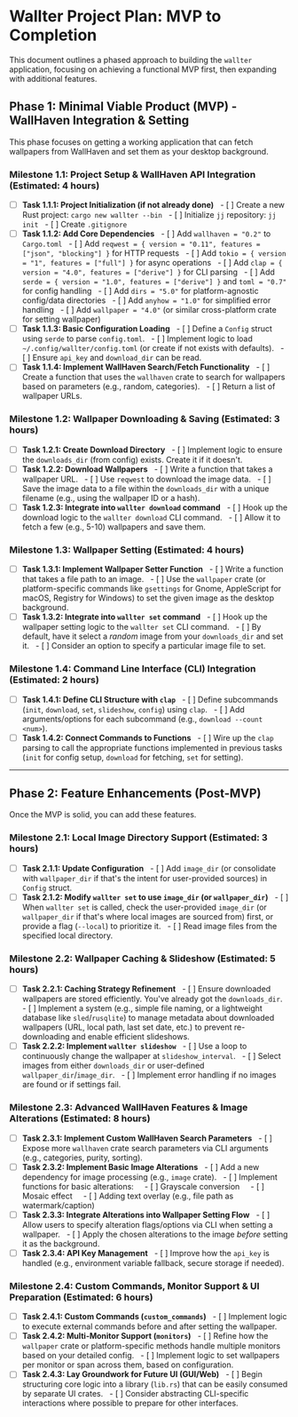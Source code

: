 # Wallter Project Plan: MVP to Completion

This document outlines a phased approach to building the `wallter` application, focusing on achieving a functional MVP first, then expanding with additional features.

## Phase 1: Minimal Viable Product (MVP) - WallHaven Integration & Setting

This phase focuses on getting a working application that can fetch wallpapers from WallHaven and set them as your desktop background.

### Milestone 1.1: Project Setup & WallHaven API Integration (Estimated: 4 hours)

- [ ] **Task 1.1.1: Project Initialization (if not already done)**
  - [ ] Create a new Rust project: `cargo new wallter --bin`
  - [ ] Initialize `jj` repository: `jj init`
  - [ ] Create `.gitignore`
- [ ] **Task 1.1.2: Add Core Dependencies**
  - [ ] Add `wallhaven = "0.2"` to `Cargo.toml`
  - [ ] Add `reqwest = { version = "0.11", features = ["json", "blocking"] }` for HTTP requests
  - [ ] Add `tokio = { version = "1", features = ["full"] }` for async operations
  - [ ] Add `clap = { version = "4.0", features = ["derive"] }` for CLI parsing
  - [ ] Add `serde = { version = "1.0", features = ["derive"] }` and `toml = "0.7"` for config handling
  - [ ] Add `dirs = "5.0"` for platform-agnostic config/data directories
  - [ ] Add `anyhow = "1.0"` for simplified error handling
  - [ ] Add `wallpaper = "4.0"` (or similar cross-platform crate for setting wallpaper)
- [ ] **Task 1.1.3: Basic Configuration Loading**
  - [ ] Define a `Config` struct using `serde` to parse `config.toml`.
  - [ ] Implement logic to load `~/.config/wallter/config.toml` (or create if not exists with defaults).
  - [ ] Ensure `api_key` and `download_dir` can be read.
- [ ] **Task 1.1.4: Implement WallHaven Search/Fetch Functionality**
  - [ ] Create a function that uses the `wallhaven` crate to search for wallpapers based on parameters (e.g., random, categories).
  - [ ] Return a list of wallpaper URLs.

### Milestone 1.2: Wallpaper Downloading & Saving (Estimated: 3 hours)

- [ ] **Task 1.2.1: Create Download Directory**
  - [ ] Implement logic to ensure the `downloads_dir` (from config) exists. Create it if it doesn't.
- [ ] **Task 1.2.2: Download Wallpapers**
  - [ ] Write a function that takes a wallpaper URL.
  - [ ] Use `reqwest` to download the image data.
  - [ ] Save the image data to a file within the `downloads_dir` with a unique filename (e.g., using the wallpaper ID or a hash).
- [ ] **Task 1.2.3: Integrate into `wallter download` command**
  - [ ] Hook up the download logic to the `wallter download` CLI command.
  - [ ] Allow it to fetch a few (e.g., 5-10) wallpapers and save them.

### Milestone 1.3: Wallpaper Setting (Estimated: 4 hours)

- [ ] **Task 1.3.1: Implement Wallpaper Setter Function**
  - [ ] Write a function that takes a file path to an image.
  - [ ] Use the `wallpaper` crate (or platform-specific commands like `gsettings` for Gnome, AppleScript for macOS, Registry for Windows) to set the given image as the desktop background.
- [ ] **Task 1.3.2: Integrate into `wallter set` command**
  - [ ] Hook up the wallpaper setting logic to the `wallter set` CLI command.
  - [ ] By default, have it select a *random* image from your `downloads_dir` and set it.
  - [ ] Consider an option to specify a particular image file to set.

### Milestone 1.4: Command Line Interface (CLI) Integration (Estimated: 2 hours)

- [ ] **Task 1.4.1: Define CLI Structure with `clap`**
  - [ ] Define subcommands (`init`, `download`, `set`, `slideshow`, `config`) using `clap`.
  - [ ] Add arguments/options for each subcommand (e.g., `download --count <num>`).
- [ ] **Task 1.4.2: Connect Commands to Functions**
  - [ ] Wire up the `clap` parsing to call the appropriate functions implemented in previous tasks (`init` for config setup, `download` for fetching, `set` for setting).

---

## Phase 2: Feature Enhancements (Post-MVP)

Once the MVP is solid, you can add these features.

### Milestone 2.1: Local Image Directory Support (Estimated: 3 hours)

- [ ] **Task 2.1.1: Update Configuration**
  - [ ] Add `image_dir` (or consolidate with `wallpaper_dir` if that's the intent for user-provided sources) in `Config` struct.
- [ ] **Task 2.1.2: Modify `wallter set` to use `image_dir` (or `wallpaper_dir`)**
  - [ ] When `wallter set` is called, check the user-provided `image_dir` (or `wallpaper_dir` if that's where local images are sourced from) first, or provide a flag (`--local`) to prioritize it.
  - [ ] Read image files from the specified local directory.

### Milestone 2.2: Wallpaper Caching & Slideshow (Estimated: 5 hours)

- [ ] **Task 2.2.1: Caching Strategy Refinement**
  - [ ] Ensure downloaded wallpapers are stored efficiently. You've already got the `downloads_dir`.
  - [ ] Implement a system (e.g., simple file naming, or a lightweight database like `sled`/`rusqlite`) to manage metadata about downloaded wallpapers (URL, local path, last set date, etc.) to prevent re-downloading and enable efficient slideshows.
- [ ] **Task 2.2.2: Implement `wallter slideshow`**
  - [ ] Use a loop to continuously change the wallpaper at `slideshow_interval`.
  - [ ] Select images from either `downloads_dir` or user-defined `wallpaper_dir`/`image_dir`.
  - [ ] Implement error handling if no images are found or if settings fail.

### Milestone 2.3: Advanced WallHaven Features & Image Alterations (Estimated: 8 hours)

- [ ] **Task 2.3.1: Implement Custom WallHaven Search Parameters**
  - [ ] Expose more `wallhaven` crate search parameters via CLI arguments (e.g., categories, purity, sorting).
- [ ] **Task 2.3.2: Implement Basic Image Alterations**
  - [ ] Add a new dependency for image processing (e.g., `image` crate).
  - [ ] Implement functions for basic alterations:
    - [ ] Grayscale conversion
    - [ ] Mosaic effect
    - [ ] Adding text overlay (e.g., file path as watermark/caption)
- [ ] **Task 2.3.3: Integrate Alterations into Wallpaper Setting Flow**
  - [ ] Allow users to specify alteration flags/options via CLI when setting a wallpaper.
  - [ ] Apply the chosen alterations to the image *before* setting it as the background.
- [ ] **Task 2.3.4: API Key Management**
  - [ ] Improve how the `api_key` is handled (e.g., environment variable fallback, secure storage if needed).

### Milestone 2.4: Custom Commands, Monitor Support & UI Preparation (Estimated: 6 hours)

- [ ] **Task 2.4.1: Custom Commands (`custom_commands`)**
  - [ ] Implement logic to execute external commands before and after setting the wallpaper.
- [ ] **Task 2.4.2: Multi-Monitor Support (`monitors`)**
  - [ ] Refine how the `wallpaper` crate or platform-specific methods handle multiple monitors based on your detailed config.
  - [ ] Implement logic to set wallpapers per monitor or span across them, based on configuration.
- [ ] **Task 2.4.3: Lay Groundwork for Future UI (GUI/Web)**
  - [ ] Begin structuring core logic into a library (`lib.rs`) that can be easily consumed by separate UI crates.
  - [ ] Consider abstracting CLI-specific interactions where possible to prepare for other interfaces.
